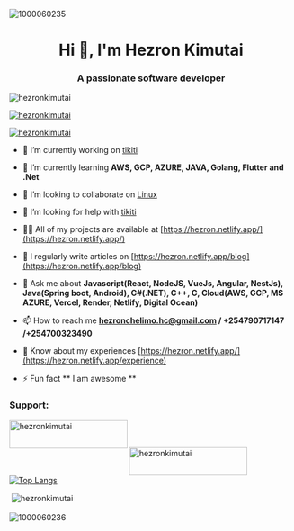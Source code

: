 ![1000060235](https://github.com/user-attachments/assets/a0bb99f7-cb84-45f6-90a0-51ad68c0036e)


<h1 align="center">Hi 👋, I'm Hezron Kimutai</h1>
<h3 align="center">A passionate software developer</h3>

<p align="left"> <img src="https://komarev.com/ghpvc/?username=hezronkimutai&label=Profile%20views&color=0e75b6&style=flat" alt="hezronkimutai" /> </p>

<p align="left"> <a href="https://github.com/ryo-ma/github-profile-trophy"><img src="https://github-profile-trophy.vercel.app/?username=hezronkimutai" alt="hezronkimutai" /></a> </p>

<p align="left"> <a href="https://x.com/ArapNyongiot" target="blank"><img src="https://img.shields.io/twitter/follow/hezronkimutai?logo=twitter&style=for-the-badge" alt="hezronkimutai" /></a> </p>

- 🔭 I’m currently working on [tikiti](https://github.com/hezronkimutai/hezronkimutai/)

- 🌱 I’m currently learning **AWS, GCP, AZURE, JAVA, Golang, Flutter and .Net**

- 👯 I’m looking to collaborate on [Linux](https://github.com/torvalds/linux)

- 🤝 I’m looking for help with [tikiti](https://tikiti-theta.vercel.app/)

- 👨‍💻 All of my projects are available at [https://hezron.netlify.app/](https://hezron.netlify.app/)

- 📝 I regularly write articles on [https://hezron.netlify.app/blog](https://hezron.netlify.app/blog)

- 💬 Ask me about **Javascript(React, NodeJS, VueJs, Angular, NestJs), Java(Spring boot, Android), C#(.NET), C++, C, Cloud(AWS, GCP, MS AZURE, Vercel, Render, Netlify, Digital Ocean)**

- 📫 How to reach me **hezronchelimo.hc@gmail.com / +254790717147 /+254700323490**

- 📄 Know about my experiences [https://hezron.netlify.app/](https://hezron.netlify.app/experience)

- ⚡ Fun fact ** I am awesome **

<h3 align="left">Support:</h3>
<a href="buymeacoffee.com/hezronchel6"> <img align="left" src="https://cdn.buymeacoffee.com/buttons/v2/default-yellow.png" height="50" width="210" alt="hezronkimutai" /></a><br><br>

<a href="https://ko-fi.com/hezronchelimo"> <img align="left" src="https://cdn.ko-fi.com/cdn/kofi3.png?v=3" height="50" width="210" alt="hezronkimutai" /></a><br><br>

[![Top Langs](https://github-readme-stats.vercel.app/api/top-langs/?username=hezronkimutai)](https://github.com/hezronkimutai/github-readme-stats)


&nbsp;<img align="center" src="https://github-readme-stats.vercel.app/api?username=hezronkimutai&show_icons=true&locale=en" alt="hezronkimutai" /><br><br>
![1000060236](https://github.com/user-attachments/assets/ca033916-5d2f-4381-85aa-be6590cb8574)

